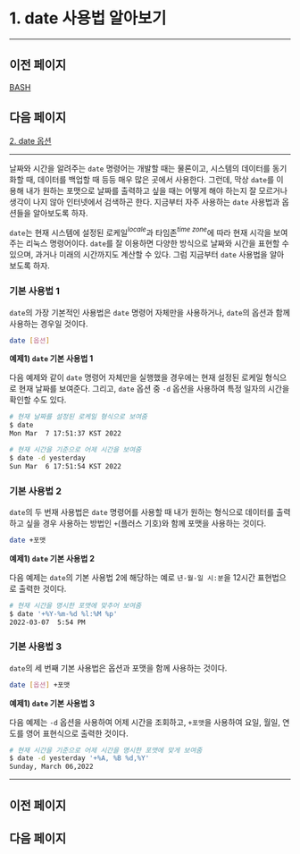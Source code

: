 # 1. date 사용법 알아보기

---

## 이전 페이지

[BASH](../BASH%20f8c8552169a843adb423b9063f9f5685.md)

## 다음 페이지

[2. date 옵션](2%20date%20%E1%84%8B%E1%85%A9%E1%86%B8%E1%84%89%E1%85%A7%E1%86%AB%207ac4bbc65ac24a34b9eaad7e22ed9b39.md)

---

날짜와 시간을 알려주는 `date` 명령어는 개발할 때는 물론이고, 시스템의 데이터를 동기화할 때, 데이터를 백업할 때 등등 매우 많은 곳에서 사용한다. 그런데, 막상 `date`를 이용해 내가 원하는 포맷으로 날짜를 출력하고 싶을 때는 어떻게 해야 하는지 잘 모르거나 생각이 나지 않아 인터넷에서 검색하곤 한다. 지금부터 자주 사용하는 `date` 사용법과 옵션들을 알아보도록 하자.

`date`는 현재 시스템에 설정된 로케일$^{locale}$과 타임존$^{time\ zone}$에 따라 현재 시각을 보여주는 리눅스 명령어이다. `date`를 잘 이용하면 다양한 방식으로 날짜와 시간을 표현할 수 있으며, 과거나 미래의 시간까지도 계산할 수 있다. 그럼 지금부터 `date` 사용법을 알아보도록 하자.

### 기본 사용법 1

`date`의 가장 기본적인 사용법은 `date` 명령어 자체만을 사용하거나, `date`의 옵션과 함께 사용하는 경우일 것이다.

```bash
date [옵션]
```

**예제1) `date` 기본 사용법 1**

다음 예제와 같이 `date` 명령어 자체만을 실행했을 경우에는 현재 설정된 로케일 형식으로 현재 날짜를 보여준다. 그리고, `date` 옵션 중 `-d` 옵션을 사용하여 특정 일자의 시간을 확인할 수도 있다.

```bash
# 현재 날짜를 설정된 로케일 형식으로 보여줌
$ date
Mon Mar  7 17:51:37 KST 2022

# 현재 시간을 기준으로 어제 시간을 보여줌
$ date -d yesterday
Sun Mar  6 17:51:54 KST 2022
```

### 기본 사용법 2

`date`의 두 번재 사용법은 `date` 명령어를 사용할 때 내가 원하는 형식으로 데이터를 출력하고 싶을 경우 사용하는 방법인 `+`(플러스 기호)와 함께 포맷을 사용하는 것이다.

```bash
date +포맷
```

**예제1) `date` 기본 사용법 2**

다음 예제는 `date`의 기본 사용법 2에 해당하는 예로 `년-월-일 시:분`을 12시간 표현법으로 출력한 것이다.

```bash
# 현재 시간을 명시한 포맷에 맞추어 보여줌
$ date '+%Y-%m-%d %l:%M %p'
2022-03-07  5:54 PM
```

### 기본 사용법 3

`date`의 세 번째 기본 사용법은 옵션과 포맷을 함께 사용하는 것이다.

```bash
date [옵션] +포맷
```

**예제1) `date` 기본 사용법 3**

다음 예제는 `-d` 옵션을 사용하여 어제 시간을 조회하고, `+포맷`을 사용하여 요일, 월일, 연도를 영어 표현식으로 출력한 것이다.

```bash
# 현재 시간을 기준으로 어제 시간을 명시한 포맷에 맞게 보여줌
$ date -d yesterday '+%A, %B %d,%Y'
Sunday, March 06,2022
```

---

## 이전 페이지

## 다음 페이지